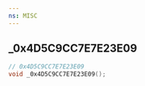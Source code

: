 ```yaml
---
ns: MISC
---
```

## _0x4D5C9CC7E7E23E09

```c
// 0x4D5C9CC7E7E23E09
void _0x4D5C9CC7E7E23E09();
```


